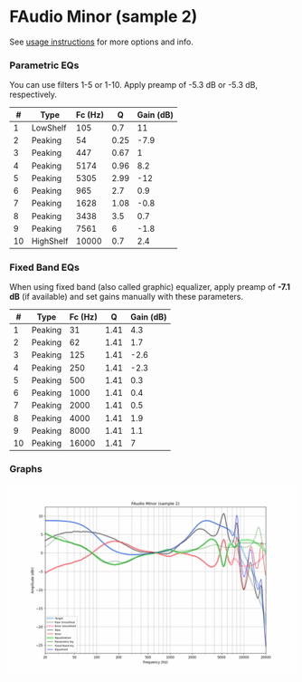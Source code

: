 # FAudio Minor (sample 2)
See [usage instructions](https://github.com/jaakkopasanen/AutoEq#usage) for more options and info.

### Parametric EQs
You can use filters 1-5 or 1-10. Apply preamp of -5.3 dB or -5.3 dB, respectively.

|   # | Type      |   Fc (Hz) |    Q |   Gain (dB) |
|-----|-----------|-----------|------|-------------|
|   1 | LowShelf  |       105 | 0.7  |        11   |
|   2 | Peaking   |        54 | 0.25 |        -7.9 |
|   3 | Peaking   |       447 | 0.67 |         1   |
|   4 | Peaking   |      5174 | 0.96 |         8.2 |
|   5 | Peaking   |      5305 | 2.99 |       -12   |
|   6 | Peaking   |       965 | 2.7  |         0.9 |
|   7 | Peaking   |      1628 | 1.08 |        -0.8 |
|   8 | Peaking   |      3438 | 3.5  |         0.7 |
|   9 | Peaking   |      7561 | 6    |        -1.8 |
|  10 | HighShelf |     10000 | 0.7  |         2.4 |

### Fixed Band EQs
When using fixed band (also called graphic) equalizer, apply preamp of **-7.1 dB** (if available) and set gains manually with these parameters.

|   # | Type    |   Fc (Hz) |    Q |   Gain (dB) |
|-----|---------|-----------|------|-------------|
|   1 | Peaking |        31 | 1.41 |         4.3 |
|   2 | Peaking |        62 | 1.41 |         1.7 |
|   3 | Peaking |       125 | 1.41 |        -2.6 |
|   4 | Peaking |       250 | 1.41 |        -2.3 |
|   5 | Peaking |       500 | 1.41 |         0.3 |
|   6 | Peaking |      1000 | 1.41 |         0.4 |
|   7 | Peaking |      2000 | 1.41 |         0.5 |
|   8 | Peaking |      4000 | 1.41 |         1.9 |
|   9 | Peaking |      8000 | 1.41 |         1.1 |
|  10 | Peaking |     16000 | 1.41 |         7   |

### Graphs
![](./FAudio%20Minor%20(sample%202).png)
